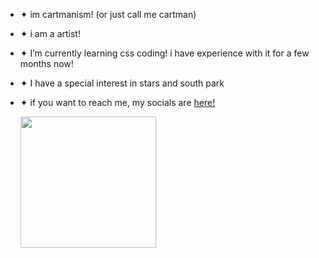 
- ✦ im cartmanism! (or just call me cartman)
- ✦ i am a artist!
- ✦ I’m currently learning css coding! i have experience with it for a few months now!
- ✦ I have a special interest in stars and south park
- ✦ if you want to reach me, my socials are <a href="https://linktr.ee/Depreso">here!</a>

  <img src="https://media.tenor.com/9nRY01Q4A00AAAAi/applause-eric-cartman.gif" style="width:15.5em; height:15em;" />

<!---
cartmanism/cartmanism is a ✨ special ✨ repository because its `README.md` (this file) appears on your GitHub profile.
You can click the Preview link to take a look at your changes.
--->
